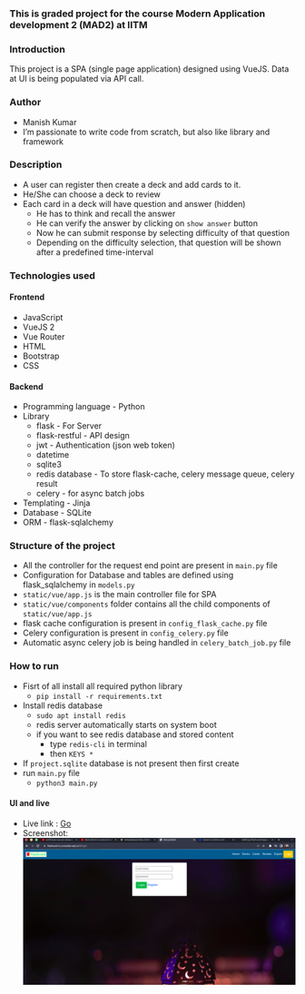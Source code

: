 ### This is graded project for the course Modern Application development 2 (MAD2) at IITM

### Introduction
This project is a SPA (single page application) designed using VueJS. Data at UI is being populated via API call.
### Author
* Manish Kumar
* I’m passionate to write code from scratch, but also like library and framework
### Description
* A user can register then create a deck and add cards to it.
* He/She can choose a deck to review
* Each card in a deck will have question and answer (hidden)
  * He has to think and recall the answer
  * He can verify the answer by clicking on `show answer` button
  * Now he can submit response by selecting difficulty of that question
  * Depending on the difficulty selection, that question will be shown after a predefined time-interval

### Technologies used
#### Frontend
* JavaScript
* VueJS 2
* Vue Router
* HTML
* Bootstrap
* CSS
#### Backend
* Programming language - Python
* Library
  * flask - For Server
  * flask-restful - API design
  * jwt - Authentication (json web token)
  * datetime
  * sqlite3
  * redis database - To store flask-cache, celery message queue, celery result
  * celery - for async batch jobs 
* Templating - Jinja
* Database - SQLite
* ORM - flask-sqlalchemy

### Structure of the project
* All the controller for the request end point are present in `main.py` file
* Configuration for Database and tables are defined using flask_sqlalchemy in `models.py`
* `static/vue/app.js` is the main controller file for SPA
* `static/vue/components` folder contains all the child components of `static/vue/app.js`
* flask cache configuration is present in `config_flask_cache.py` file
* Celery configuration is present in `config_celery.py` file
* Automatic async celery job is being handled in `celery_batch_job.py` file

### How to run
* Fisrt of all install all required python library
  - `pip install -r requirements.txt`
* Install redis database
  - `sudo apt install redis`
  - redis server automatically starts on system boot
  - if you want to see redis database and stored content
    - type `redis-cli` in terminal
    - then `KEYS *`
* If `project.sqlite` database is not present then first create
* run `main.py` file
  - `python3 main.py`
#### UI and live
- Live link : [Go](https://flashcard-v2.curecode.repl.co)
- Screenshot: ![screenshot](/static/img/screenshot.png) 
